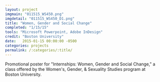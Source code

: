```yaml
---
layout: project
imgmain: "011515_WS450.png"
imgdetail: "011515_WS450_D1.png"
title: "Women, Gender and Social Change"
completed: "1/15/15"
tools: "Microsoft Powerpoint, Adobe InDesign"
credit: "Boston University"
date:   2015-01-15 00:00:00 -0500
categories: projects
permalink: /:categories/:title/
---
```

Promotional poster for "Internships: Women, Gender and Social Change," a class offered by the Women's, Gender, & Sexuality Studies program at Boston University.